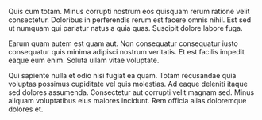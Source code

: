 Quis cum totam. Minus corrupti nostrum eos quisquam rerum ratione velit consectetur. Doloribus in perferendis rerum est facere omnis nihil. Est sed ut numquam qui pariatur natus a quia quas. Suscipit dolore labore fuga.
 Earum quam autem est quam aut. Non consequatur consequatur iusto consequatur quis minima adipisci nostrum veritatis. Et est facilis impedit eaque eum enim. Soluta ullam vitae voluptate.
 Qui sapiente nulla et odio nisi fugiat ea quam. Totam recusandae quia voluptas possimus cupiditate vel quis molestias. Ad eaque deleniti itaque sed dolores assumenda. Consectetur aut corrupti velit magnam sed. Minus aliquam voluptatibus eius maiores incidunt. Rem officia alias doloremque dolores et.